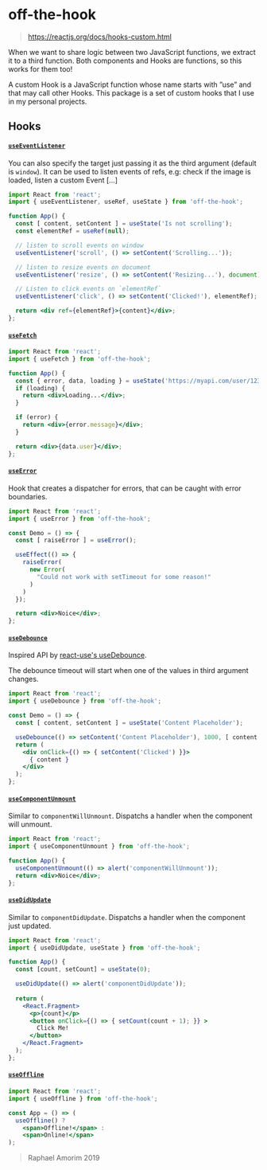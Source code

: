 # off-the-hook

> https://reactjs.org/docs/hooks-custom.html

When we want to share logic between two JavaScript functions, we extract it to a third function. Both components and Hooks are functions, so this works for them too!

A custom Hook is a JavaScript function whose name starts with ”use” and that may call other Hooks. This package is a set of custom hooks that I use in my personal projects.

## Hooks

#### [`useEventListener`](#useeventlistener)

You can also specify the target just passing it as the third argument (default is `window`). It can be used to listen events of refs, e.g: check if the image is loaded, listen a custom Event [...]

```jsx
import React from 'react';
import { useEventListener, useRef, useState } from 'off-the-hook';

function App() {
  const [ content, setContent ] = useState('Is not scrolling');
  const elementRef = useRef(null);

  // listen to scroll events on window  
  useEventListener('scroll', () => setContent('Scrolling...'));

  // listen to resize events on document
  useEventListener('resize', () => setContent('Resizing...'), document);

  // Listen to click events on `elementRef`
  useEventListener('click', () => setContent('Clicked!'), elementRef);

  return <div ref={elementRef}>{content}</div>;
};
```

#### [`useFetch`](#usefetch)

```jsx
import React from 'react';
import { useFetch } from 'off-the-hook';

function App() {
  const { error, data, loading } = useState('https://myapi.com/user/123');
  if (loading) {
    return <div>Loading...</div>;
  }

  if (error) {
    return <div>{error.message}</div>;
  }

  return <div>{data.user}</div>;
};
```

#### [`useError`](#useError)

Hook that creates a dispatcher for errors, that can be caught with error boundaries.

```jsx
import React from 'react';
import { useError } from 'off-the-hook';

const Demo = () => {
  const [ raiseError ] = useError();

  useEffect(() => {
    raiseError(
      new Error(
        "Could not work with setTimeout for some reason!"
      )
    )
  });

  return <div>Noice</div>;
};
```

#### [`useDebounce`](#usedebounce)

Inspired API by [react-use's useDebounce](https://github.com/streamich/react-use/blob/master/docs/useDebounce.md).

The debounce timeout will start when one of the values in third argument changes.

```jsx
import React from 'react';
import { useDebounce } from 'off-the-hook';

const Demo = () => {
  const [ content, setContent ] = useState('Content Placeholder');

  useDebounce(() => setContent('Content Placeholder'), 1000, [ content ]);
  return (
    <div onClick={() => { setContent('Clicked') }}>
      { content }
    </div>
  );
};
```

#### [`useComponentUnmount`](#usecomponentunmount)

Similar to `componentWillUnmount`. Dispatchs a handler when the component will unmount.

```jsx
import React from 'react';
import { useComponentUnmount } from 'off-the-hook';

function App() {  
  useComponentUnmount(() => alert('componentWillUnmount'));
  return <div>Noice</div>;
};
```

#### [`useDidUpdate`](#usecomponentunmount)

Similar to `componentDidUpdate`. Dispatchs a handler when the component just updated.

```jsx
import React from 'react';
import { useDidUpdate, useState } from 'off-the-hook';

function App() {
  const [count, setCount] = useState(0);

  useDidUpdate(() => alert('componentDidUpdate'));
  
  return (
    <React.Fragment>
      <p>{count}</p>
      <button onClick={() => { setCount(count + 1); }} >
        Click Me!
      </button>
    </React.Fragment>
  );
};
```

#### [`useOffline`](#useoffline)

```jsx
import React from 'react';
import { useOffline } from 'off-the-hook';

const App = () => (
  useOffline() ?
    <span>Offline!</span> :
    <span>Online!</span>
);
```

> Raphael Amorim 2019
